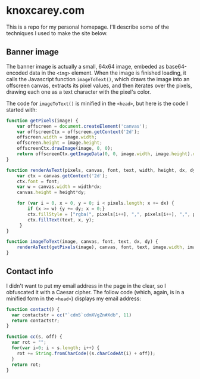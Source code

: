 # knoxcarey.com

This is a repo for my personal homepage. I'll describe some of the
techniques I used to make the site below.

## Banner image

The banner image is actually a small, 64x64 image, embeded as
base64-encoded data in the `<img>` element. When the image is finished
loading, it calls the Javascript function `imageToText()`, which draws
the image into an offscreen canvas, extracts its pixel values, and
then iterates over the pixels, drawing each one as a text character
with the pixel's color.

The code for `imageToText()` is minified in the `<head>`, but here is
the code I started with:

```javascript
function getPixels(image) {
    var offscreen = document.createElement('canvas');
    var offscreenCtx = offscreen.getContext('2d');
    offscreen.width = image.width;
    offscreen.height = image.height;
    offscreenCtx.drawImage(image, 0, 0);
    return offscreenCtx.getImageData(0, 0, image.width, image.height).data;
}

function renderAsText(pixels, canvas, font, text, width, height, dx, dy) {
    var ctx = canvas.getContext('2d');
    ctx.font = font;
    var w = canvas.width = width*dx;
    canvas.height = height*dy;

    for (var i = 0, x = 0, y = 0; i < pixels.length; x += dx) {
     	if (x >= w) {y += dy; x = 0;}
        ctx.fillStyle = ["rgba(", pixels[i++], ",", pixels[i++], ",", pixels[i++], ",", pixels[i++], ")"].join('');
     	ctx.fillText(text, x, y);
     }
}

function imageToText(image, canvas, font, text, dx, dy) {
    renderAsText(getPixels(image), canvas, font, text, image.width, image.height, dx, dy);
}
```

## Contact info

I didn't want to put my email address in the page in the clear, so I
obfuscated it with a Caesar cipher. The follow code (which, again, is
in a minified form in the `<head>`) displays my email address:

```javascript
function contact() {
  var contactstr = cc("`cdm5`cdmXVgZn#Xdb", 11) 
  return contactstr;
}

function cc(s, off) {
  var rot = "";
  for(var i=0; i < s.length; i++) {
    rot += String.fromCharCode((s.charCodeAt(i) + off));
  }
  return rot;
}
```